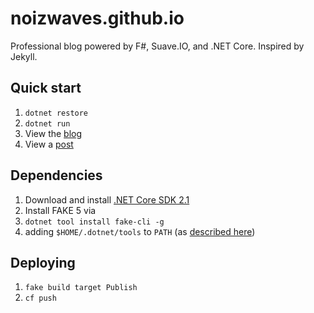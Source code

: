 # noizwaves.github.io

Professional blog powered by F#, Suave.IO, and .NET Core. Inspired by Jekyll.

## Quick start

1.  `dotnet restore`
1.  `dotnet run`
1.  View the [blog](http://localhost:8080)
1.  View a [post](http://localhost:8080/2018/12/10/hello-fsharp-world)

## Dependencies

1.  Download and install [.NET Core SDK 2.1](https://dotnet.microsoft.com/download/dotnet-core/2.1)
1.  Install FAKE 5 via
  1.  `dotnet tool install fake-cli -g`
  1.  adding `$HOME/.dotnet/tools` to `PATH` (as [described here](https://github.com/dotnet/docs/blob/master/docs/core/tools/global-tools.md#install-a-global-tool))

## Deploying

1.  `fake build target Publish`
1.  `cf push`
